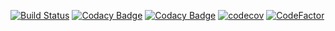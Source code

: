 [![Build Status](https://travis-ci.org/Raffaello/open-tetris.svg?branch=master)](https://travis-ci.org/Raffaello/open-tetris)
[![Codacy Badge](https://api.codacy.com/project/badge/Grade/2ce9d26db22e41d091470cd4027c1ad4)](https://www.codacy.com/app/Raffaello/open-tetris?utm_source=github.com&amp;utm_medium=referral&amp;utm_content=Raffaello/open-tetris&amp;utm_campaign=Badge_Grade)
[![Codacy Badge](https://api.codacy.com/project/badge/Coverage/2ce9d26db22e41d091470cd4027c1ad4)](https://www.codacy.com/app/Raffaello/open-tetris?utm_source=github.com&amp;utm_medium=referral&amp;utm_content=Raffaello/open-tetris&amp;utm_campaign=Badge_Coverage)
[![codecov](https://codecov.io/gh/Raffaello/open-tetris/branch/master/graph/badge.svg)](https://codecov.io/gh/Raffaello/open-tetris)
[![CodeFactor](https://www.codefactor.io/repository/github/raffaello/open-tetris/badge)](https://www.codefactor.io/repository/github/raffaello/open-tetris)
